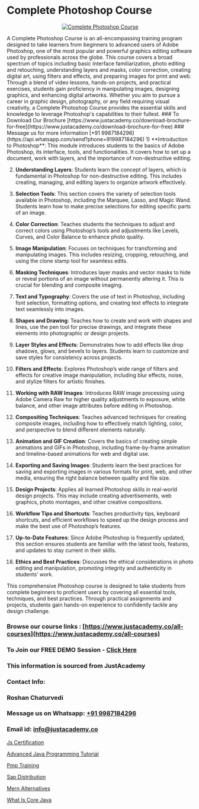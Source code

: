 # Complete Photoshop Course

<p align="center">
  <a href="https://justacademy.co/course-detail/photoshop-training">
    <img src="https://justacademy.co/storage2/course_image/1676637576_course_image.webp" alt="Complete Photoshop Course">
  </a>
</p>
A Complete Photoshop Course is an all-encompassing training program designed to take learners from beginners to advanced users of Adobe Photoshop, one of the most popular and powerful graphics editing software used by professionals across the globe. This course covers a broad spectrum of topics including basic interface familiarization, photo editing and retouching, understanding layers and masks, color correction, creating digital art, using filters and effects, and preparing images for print and web. Through a blend of video lessons, hands-on projects, and practical exercises, students gain proficiency in manipulating images, designing graphics, and enhancing digital artworks. Whether you aim to pursue a career in graphic design, photography, or any field requiring visual creativity, a Complete Photoshop Course provides the essential skills and knowledge to leverage Photoshop's capabilities to their fullest.
### To Download Our Brochure [https://www.justacademy.co/download-brochure-for-free](https://www.justacademy.co/download-brochure-for-free)
### Message us for more information [+91 9987184296](https://api.whatsapp.com/send?phone=919987184296)
1) **Introduction to Photoshop**: This module introduces students to the basics of Adobe Photoshop, its interface, tools, and functionalities. It covers how to set up a document, work with layers, and the importance of non-destructive editing.

2) **Understanding Layers**: Students learn the concept of layers, which is fundamental in Photoshop for non-destructive editing. This includes creating, managing, and editing layers to organize artwork effectively.

3) **Selection Tools**: This section covers the variety of selection tools available in Photoshop, including the Marquee, Lasso, and Magic Wand. Students learn how to make precise selections for editing specific parts of an image.

4) **Color Correction**: Teaches students the techniques to adjust and correct colors using Photoshop’s tools and adjustments like Levels, Curves, and Color Balance to enhance photo quality.

5) **Image Manipulation**: Focuses on techniques for transforming and manipulating images. This includes resizing, cropping, retouching, and using the clone stamp tool for seamless edits.

6) **Masking Techniques**: Introduces layer masks and vector masks to hide or reveal portions of an image without permanently altering it. This is crucial for blending and composite imaging.

7) **Text and Typography**: Covers the use of text in Photoshop, including font selection, formatting options, and creating text effects to integrate text seamlessly into images.

8) **Shapes and Drawing**: Teaches how to create and work with shapes and lines, use the pen tool for precise drawings, and integrate these elements into photographic or design projects.

9) **Layer Styles and Effects**: Demonstrates how to add effects like drop shadows, glows, and bevels to layers. Students learn to customize and save styles for consistency across projects.

10) **Filters and Effects**: Explores Photoshop’s wide range of filters and effects for creative image manipulation, including blur effects, noise, and stylize filters for artistic finishes.

11) **Working with RAW Images**: Introduces RAW image processing using Adobe Camera Raw for higher quality adjustments to exposure, white balance, and other image attributes before editing in Photoshop.

12) **Compositing Techniques**: Teaches advanced techniques for creating composite images, including how to effectively match lighting, color, and perspective to blend different elements naturally.

13) **Animation and GIF Creation**: Covers the basics of creating simple animations and GIFs in Photoshop, including frame-by-frame animation and timeline-based animations for web and digital use.

14) **Exporting and Saving Images**: Students learn the best practices for saving and exporting images in various formats for print, web, and other media, ensuring the right balance between quality and file size.

15) **Design Projects**: Applies all learned Photoshop skills in real-world design projects. This may include creating advertisements, web graphics, photo montages, and other creative compositions.

16) **Workflow Tips and Shortcuts**: Teaches productivity tips, keyboard shortcuts, and efficient workflows to speed up the design process and make the best use of Photoshop’s features.

17) **Up-to-Date Features**: Since Adobe Photoshop is frequently updated, this section ensures students are familiar with the latest tools, features, and updates to stay current in their skills.

18) **Ethics and Best Practices**: Discusses the ethical considerations in photo editing and manipulation, promoting integrity and authenticity in students’ work.

This comprehensive Photoshop course is designed to take students from complete beginners to proficient users by covering all essential tools, techniques, and best practices. Through practical assignments and projects, students gain hands-on experience to confidently tackle any design challenge.

### Browse our course links : [https://www.justacademy.co/all-courses](https://www.justacademy.co/all-courses) 
### To Join our FREE DEMO Session - [Click Here](https://www.justacademy.co/register-for-course-demo)


### This information is sourced from JustAcademy
### Contact Info:
### Roshan Chaturvedi
### Message us on Whatsapp: [+91 9987184296](https://api.whatsapp.com/send?phone=919987184296)
### Email id: [info@justacademy.co](mailto:info@justacademy.co)
                
[Js Certification](https://www.linkedin.com/pulse/js-certification-justacademy-mumbai-qdt7c?trackingId=soAhwJlxRkMEUpIqNOmVQg%3D%3D&lipi=urn%3Ali%3Apage%3Ad_flagship3_showcase_admin%3Bwznj2UNcTieGGkSiw6VF5Q%3D%3D)

[Advanced Java Programming Tutorial](https://www.linkedin.com/pulse/advanced-java-programming-tutorial-justacademy-kolkata-vehpe?trackingId=Z2prJ68nLsNKomI3BcVd8g%3D%3D&lipi=urn%3Ali%3Apage%3Ad_flagship3_company_admin%3B57ggr4WVTUuBeEA%2FxPy55A%3D%3D)

[Pmp Training](https://medium.com/@ranepooja/pmp-training-b835c5d5601d)

[Sap Distribution](https://medium.com/@justacademytraining/sap-distribution-99278a5b6597)

[Mern Alternatives](https://justacademyin.github.io/Articles/Mern-Alternatives)

[What Is Core Java](https://justacademyin.github.io/justacademy/what-is-core-java)

